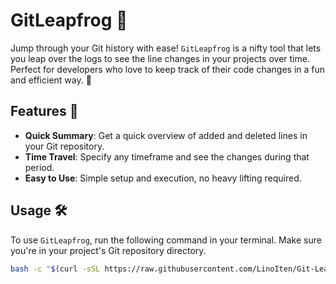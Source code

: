 # GitLeapfrog 🐸

Jump through your Git history with ease! `GitLeapfrog` is a nifty tool that lets you leap over the logs to see the line changes in your projects over time. Perfect for developers who love to keep track of their code changes in a fun and efficient way. 🚀

## Features 🌟

- **Quick Summary**: Get a quick overview of added and deleted lines in your Git repository.
- **Time Travel**: Specify any timeframe and see the changes during that period.
- **Easy to Use**: Simple setup and execution, no heavy lifting required.

## Usage 🛠

To use `GitLeapfrog`, run the following command in your terminal. Make sure you're in your project's Git repository directory.

```bash
bash -c "$(curl -sSL https://raw.githubusercontent.com/LinoIten/Git-Leapfrog/main/git_leapfrog.sh)"
```